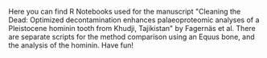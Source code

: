 Here you can find R Notebooks used for the manuscript "Cleaning the Dead: Optimized decontamination enhances palaeoproteomic analyses of a Pleistocene hominin tooth from Khudji, Tajikistan" by Fagernäs et al. There are separate scripts for the method comparison using an Equus bone, and the analysis of the hominin. Have fun!
